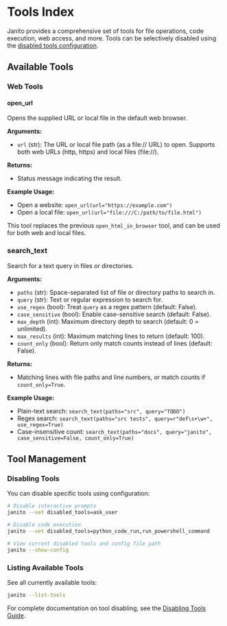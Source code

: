 # Tools Index

Janito provides a comprehensive set of tools for file operations, code execution, web access, and more. Tools can be selectively disabled using the [disabled tools configuration](guides/disabled-tools.md).

## Available Tools

### Web Tools

#### open_url

Opens the supplied URL or local file in the default web browser.

**Arguments:**

- `url` (str): The URL or local file path (as a file:// URL) to open. Supports both web URLs (http, https) and local files (file://).

**Returns:**

- Status message indicating the result.

**Example Usage:**

- Open a website: `open_url(url="https://example.com")`
- Open a local file: `open_url(url="file:///C:/path/to/file.html")`

This tool replaces the previous `open_html_in_browser` tool, and can be used for both web and local files.

### search_text

Search for a text query in files or directories.

**Arguments:**

- `paths` (str): Space-separated list of file or directory paths to search in.
- `query` (str): Text or regular expression to search for.
- `use_regex` (bool): Treat `query` as a regex pattern (default: False).
- `case_sensitive` (bool): Enable case-sensitive search (default: False).
- `max_depth` (int): Maximum directory depth to search (default: 0 = unlimited).
- `max_results` (int): Maximum matching lines to return (default: 100).
- `count_only` (bool): Return only match counts instead of lines (default: False).

**Returns:**

- Matching lines with file paths and line numbers, or match counts if `count_only=True`.

**Example Usage:**

- Plain-text search: `search_text(paths="src", query="TODO")`
- Regex search: `search_text(paths="src tests", query=r"def\s+\w+", use_regex=True)`
- Case-insensitive count: `search_text(paths="docs", query="janito", case_sensitive=False, count_only=True)`

## Tool Management

### Disabling Tools

You can disable specific tools using configuration:

```bash
# Disable interactive prompts
janito --set disabled_tools=ask_user

# Disable code execution
janito --set disabled_tools=python_code_run,run_powershell_command

# View current disabled tools and config file path
janito --show-config
```

### Listing Available Tools

See all currently available tools:

```bash
janito --list-tools
```

For complete documentation on tool disabling, see the [Disabling Tools Guide](guides/disabled-tools.md).
